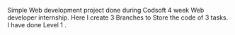 Simple Web development project done during Codsoft 4 week Web developer internship.
Here I create 3 Branches to Store the code of 3 tasks.
I have done Level 1 .
